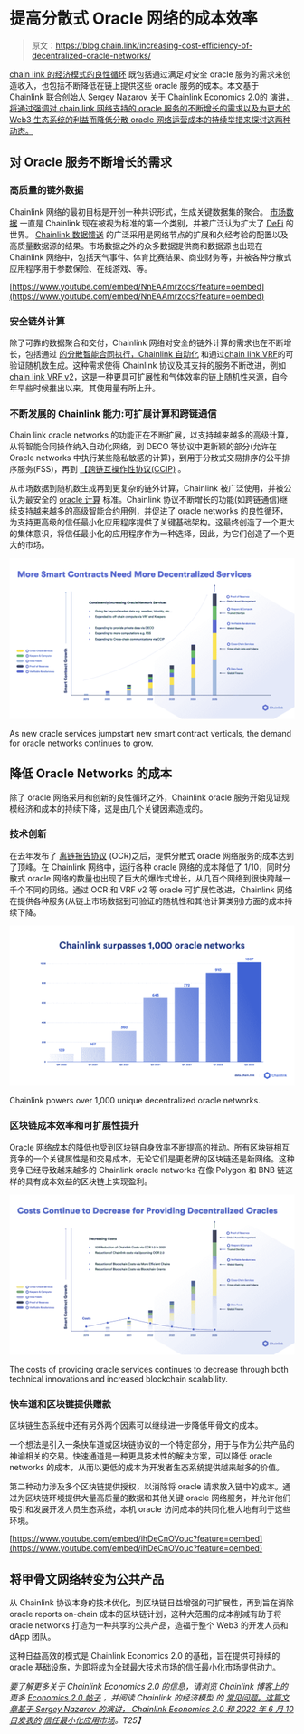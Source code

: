 # 提高分散式 Oracle 网络的成本效率

> 原文：<https://blog.chain.link/increasing-cost-efficiency-of-decentralized-oracle-networks/>

[chain link 的经济模式的良性循环](https://chain.link/faqs#what-is-chainlinks-economic-model) 既包括通过满足对安全 oracle 服务的需求来创造收入，也包括不断降低在链上提供这些 oracle 服务的成本。本文基于 Chainlink 联合创始人 Sergey Nazarov 关于 Chainlink Economics 2.0的 [演讲，将通过强调对 chain link 网络支持的 oracle 服务的不断增长的需求以及为更大的 Web3 生态系统的利益而降低分散 oracle 网络运营成本的持续举措来探讨这两种动态。](https://www.youtube.com/watch?v=KSS8Gk5UxE4)

## 对 Oracle 服务不断增长的需求

### 高质量的链外数据

Chainlink 网络的最初目标是开创一种共识形式，生成关键数据集的聚合。 [市场数据](https://chain.link/data-feeds) 一直是 Chainlink 现在被视为标准的第一个类别，并被广泛认为扩大了 [DeFi](https://chain.link/education/defi) 的世界。 [Chainlink 数据馈送](https://data.chain.link/) 的广泛采用是网络节点的扩展和久经考验的配置以及高质量数据源的结果。市场数据之外的众多数据提供商和数据源也出现在 Chainlink 网络中，包括天气事件、体育比赛结果、商业财务等，并被各种分散式应用程序用于参数保险、在线游戏、[](https://blog.chain.link/what-is-a-dynamic-nft/)等。

[https://www.youtube.com/embed/NnEAAmrzocs?feature=oembed](https://www.youtube.com/embed/NnEAAmrzocs?feature=oembed)

### 安全链外计算

除了可靠的数据聚合和交付，Chainlink 网络对安全的链外计算的需求也在不断增长，包括通过 [的分散智能合同执行，Chainlink 自动化](https://chain.link/automation) 和通过[chain link VRF](https://chain.link/vrf)的可验证随机数生成。这种需求使得 Chainlink 协议及其支持的服务不断改进，例如[chain link VRF v2](https://blog.chain.link/vrf-v2-mainnet-launch/)，这是一种更具可扩展性和气体效率的链上随机性来源，自今年早些时候推出以来，其使用量有所上升。

### 不断发展的 Chainlink 能力:可扩展计算和跨链通信

Chain link oracle networks 的功能正在不断扩展，以支持越来越多的高级计算，从将智能合同操作纳入自动化网络，到 DECO 等协议中更新颖的部分(允许在 Oracle networks 中执行某些隐私敏感的计算)，到用于分散式交易排序的公平排序服务(FSS)，再到 [【跨链互操作性协议(CCIP)](https://blog.chain.link/introducing-the-cross-chain-interoperability-protocol-ccip/) 。

从市场数据到随机数生成再到更复杂的链外计算，Chainlink 被广泛使用，并被公认为最安全的 [oracle 计算](https://blog.chain.link/what-is-oracle-computation/) 标准。Chainlink 协议不断增长的功能(如跨链通信)继续支持越来越多的高级智能合约用例，并促进了 oracle networks 的良性循环，为支持更高级的信任最小化应用程序提供了关键基础架构。这最终创造了一个更大的集体意识，将信任最小化的应用程序作为一种选择，因此，为它们创造了一个更大的市场。

![More smart contracts need more decentralized services](img/52bae5140e9c63e5702cb74881249cf4.png)

<figcaption id="caption-attachment-4364" class="wp-caption-text">As new oracle services jumpstart new smart contract verticals, the demand for oracle networks continues to grow.</figcaption>



## 降低 Oracle Networks 的成本

除了 oracle 网络采用和创新的良性循环之外，Chainlink oracle 服务开始见证规模经济和成本的持续下降，这是由几个关键因素造成的。

### 技术创新

在去年发布了 [离链报告协议](https://blog.chain.link/off-chain-reporting-live-on-mainnet/) (OCR)之后，提供分散式 oracle 网络服务的成本达到了顶峰。在 Chainlink 网络中，运行各种 oracle 网络的成本降低了 1/10，同时分散式 oracle 网络的数量也出现了巨大的爆炸式增长，从几百个网络到很快跨越一千个不同的网络。通过 OCR 和 VRF v2 等 oracle 可扩展性改进，Chainlink 网络在提供各种服务(从链上市场数据到可验证的随机性和其他计算类别)方面的成本持续下降。

![Chainlink surpasses 1,000 oracle networks](img/2537ed16ee081de8ea441bf396483df8.png)

<figcaption id="caption-attachment-4367" class="wp-caption-text">Chainlink powers over 1,000 unique decentralized oracle networks.</figcaption>



### 区块链成本效率和可扩展性提升

Oracle 网络成本的降低也受到区块链自身效率不断提高的推动。所有区块链相互竞争的一个关键属性是[](https://blog.chain.link/blockchain-scalability-approaches/)和交易成本，无论它们是更老牌的区块链还是新网络。这种竞争已经导致越来越多的 Chainlink oracle networks 在像 Polygon 和 BNB 链这样的具有成本效益的区块链上实现盈利。

![Costs continue to decrease for providing oracle services](img/17962f80f578bf828b6fe57925111bac.png)

<figcaption id="caption-attachment-4365" class="wp-caption-text">The costs of providing oracle services continues to decrease through both technical innovations and increased blockchain scalability.</figcaption>



### 快车道和区块链提供赠款

区块链生态系统中还有另外两个因素可以继续进一步降低甲骨文的成本。

一个想法是引入一条快车道或区块链协议的一个特定部分，用于与作为公共产品的神谕相关的交易。快速通道是一种更具技术性的解决方案，可以降低 oracle networks 的成本，从而以更低的成本为开发者生态系统提供越来越多的价值。

第二种动力涉及多个区块链提供授权，以消除将 oracle 请求放入链中的成本。通过为区块链环境提供大量高质量的数据和其他关键 oracle 网络服务，并允许他们吸引和发展开发人员生态系统，本机 oracle 访问成本的共同化极大地有利于这些环境。

[https://www.youtube.com/embed/ihDeCnOVouc?feature=oembed](https://www.youtube.com/embed/ihDeCnOVouc?feature=oembed)

## 将甲骨文网络转变为公共产品

从 Chainlink 协议本身的技术优化，到区块链日益增强的可扩展性，再到旨在消除 oracle reports on-chain 成本的区块链计划，这种大范围的成本削减有助于将 oracle networks 打造为一种共享的公共产品，造福于整个 Web3 的开发人员和 dApp 团队。

这种日益高效的模式是 Chainlink Economics 2.0 的基础，旨在提供可持续的 oracle 基础设施，为即将成为全球最大技术市场的信任最小化市场提供动力。

*要了解更多关于 Chainlink Economics 2.0 的信息，请浏览 Chainlink 博客上的更多 [Economics 2.0 帖子](https://blog.chain.link/tag/economics-2-0/) ，并阅读 Chainlink 的经济模型 的 [常见问题。这篇文章基于 Sergey Nazarov 的演讲， Chainlink Economics 2.0 和 2022 年 6 月 10 日发表的](https://chain.link/faqs#what-is-chainlinks-economic-model) [信任最小化应用市场](https://www.youtube.com/watch?v=KSS8Gk5UxE4&t=0s)。T25】*